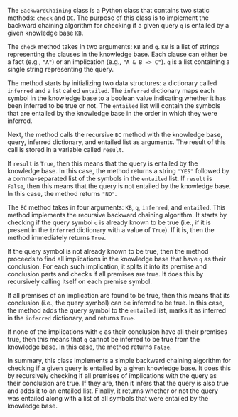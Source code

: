 The `BackwardChaining` class is a Python class that contains two static methods: `check` and `BC`. The purpose of this class is to implement the backward chaining algorithm for checking if a given query `q` is entailed by a given knowledge base `KB`.

The `check` method takes in two arguments: `KB` and `q`. `KB` is a list of strings representing the clauses in the knowledge base. Each clause can either be a fact (e.g., `"A"`) or an implication (e.g., `"A & B => C"`). `q` is a list containing a single string representing the query.

The method starts by initializing two data structures: a dictionary called `inferred` and a list called `entailed`. The `inferred` dictionary maps each symbol in the knowledge base to a boolean value indicating whether it has been inferred to be true or not. The `entailed` list will contain the symbols that are entailed by the knowledge base in the order in which they were inferred.

Next, the method calls the recursive `BC` method with the knowledge base, query, inferred dictionary, and entailed list as arguments. The result of this call is stored in a variable called `result`.

If `result` is `True`, then this means that the query is entailed by the knowledge base. In this case, the method returns a string `"YES"` followed by a comma-separated list of the symbols in the `entailed` list. If `result` is `False`, then this means that the query is not entailed by the knowledge base. In this case, the method returns `"NO"`.

The `BC` method takes in four arguments: `KB`, `q`, `inferred`, and `entailed`. This method implements the recursive backward chaining algorithm. It starts by checking if the query symbol `q` is already known to be true (i.e., if it is present in the `inferred` dictionary with a value of `True`). If it is, then the method immediately returns `True`.

If the query symbol is not already known to be true, then the method proceeds to find all implications in the knowledge base that have `q` as their conclusion. For each such implication, it splits it into its premise and conclusion parts and checks if all premises are true. It does this by recursively calling itself on each premise symbol.

If all premises of an implication are found to be true, then this means that its conclusion (i.e., the query symbol) can be inferred to be true. In this case, the method adds the query symbol to the `entailed` list, marks it as inferred in the `inferred` dictionary, and returns `True`.

If none of the implications with `q` as their conclusion have all their premises true, then this means that `q` cannot be inferred to be true from the knowledge base. In this case, the method returns `False`.

In summary, this class implements a simple backward chaining algorithm for checking if a given query is entailed by a given knowledge base. It does this by recursively checking if all premises of implications with the query as their conclusion are true. If they are, then it infers that the query is also true and adds it to an entailed list. Finally, it returns whether or not the query was entailed along with a list of all symbols that were entailed by the knowledge base.
